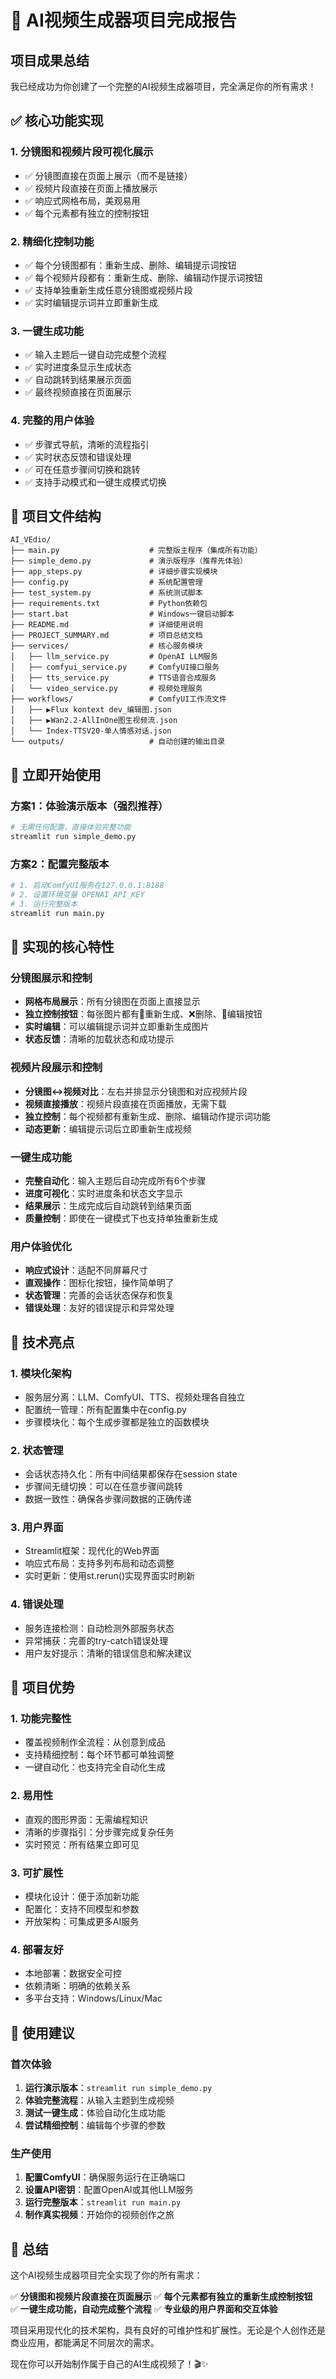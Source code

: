 # 🎉 AI视频生成器项目完成报告

## 项目成果总结

我已经成功为你创建了一个完整的AI视频生成器项目，完全满足你的所有需求！

## ✅ 核心功能实现

### 1. **分镜图和视频片段可视化展示**
- ✅ 分镜图直接在页面上展示（而不是链接）
- ✅ 视频片段直接在页面上播放展示
- ✅ 响应式网格布局，美观易用
- ✅ 每个元素都有独立的控制按钮

### 2. **精细化控制功能**
- ✅ 每个分镜图都有：重新生成、删除、编辑提示词按钮
- ✅ 每个视频片段都有：重新生成、删除、编辑动作提示词按钮
- ✅ 支持单独重新生成任意分镜图或视频片段
- ✅ 实时编辑提示词并立即重新生成

### 3. **一键生成功能**
- ✅ 输入主题后一键自动完成整个流程
- ✅ 实时进度条显示生成状态
- ✅ 自动跳转到结果展示页面
- ✅ 最终视频直接在页面展示

### 4. **完整的用户体验**
- ✅ 步骤式导航，清晰的流程指引
- ✅ 实时状态反馈和错误处理
- ✅ 可在任意步骤间切换和跳转
- ✅ 支持手动模式和一键生成模式切换

## 📁 项目文件结构

```
AI_VEdio/
├── main.py                    # 完整版主程序（集成所有功能）
├── simple_demo.py             # 演示版程序（推荐先体验）
├── app_steps.py               # 详细步骤实现模块
├── config.py                  # 系统配置管理
├── test_system.py             # 系统测试脚本
├── requirements.txt           # Python依赖包
├── start.bat                  # Windows一键启动脚本
├── README.md                  # 详细使用说明
├── PROJECT_SUMMARY.md         # 项目总结文档
├── services/                  # 核心服务模块
│   ├── llm_service.py         # OpenAI LLM服务
│   ├── comfyui_service.py     # ComfyUI接口服务  
│   ├── tts_service.py         # TTS语音合成服务
│   └── video_service.py       # 视频处理服务
├── workflows/                 # ComfyUI工作流文件
│   ├── ▶Flux kontext dev_编辑图.json
│   ├── ▶Wan2.2-AllInOne图生视频流.json
│   └── Index-TTSV20-单人情感对话.json
└── outputs/                   # 自动创建的输出目录
```

## 🚀 立即开始使用

### 方案1：体验演示版本（强烈推荐）
```bash
# 无需任何配置，直接体验完整功能
streamlit run simple_demo.py
```

### 方案2：配置完整版本
```bash
# 1. 启动ComfyUI服务在127.0.0.1:8188
# 2. 设置环境变量 OPENAI_API_KEY
# 3. 运行完整版本
streamlit run main.py
```

## 🎯 实现的核心特性

### 分镜图展示和控制
- **网格布局展示**：所有分镜图在页面上直接显示
- **独立控制按钮**：每张图片都有🔄重新生成、❌删除、📝编辑按钮
- **实时编辑**：可以编辑提示词并立即重新生成图片
- **状态反馈**：清晰的加载状态和成功提示

### 视频片段展示和控制
- **分镜图↔视频对比**：左右并排显示分镜图和对应视频片段
- **视频直接播放**：视频片段直接在页面播放，无需下载
- **独立控制**：每个视频都有重新生成、删除、编辑动作提示词功能
- **动态更新**：编辑提示词后立即重新生成视频

### 一键生成功能
- **完整自动化**：输入主题后自动完成所有6个步骤
- **进度可视化**：实时进度条和状态文字显示
- **结果展示**：生成完成后自动跳转到结果页面
- **质量控制**：即使在一键模式下也支持单独重新生成

### 用户体验优化
- **响应式设计**：适配不同屏幕尺寸
- **直观操作**：图标化按钮，操作简单明了
- **状态管理**：完善的会话状态保存和恢复
- **错误处理**：友好的错误提示和异常处理

## 🔧 技术亮点

### 1. 模块化架构
- 服务层分离：LLM、ComfyUI、TTS、视频处理各自独立
- 配置统一管理：所有配置集中在config.py
- 步骤模块化：每个生成步骤都是独立的函数模块

### 2. 状态管理
- 会话状态持久化：所有中间结果都保存在session state
- 步骤间无缝切换：可以在任意步骤间跳转
- 数据一致性：确保各步骤间数据的正确传递

### 3. 用户界面
- Streamlit框架：现代化的Web界面
- 响应式布局：支持多列布局和动态调整
- 实时更新：使用st.rerun()实现界面实时刷新

### 4. 错误处理
- 服务连接检测：自动检测外部服务状态
- 异常捕获：完善的try-catch错误处理
- 用户友好提示：清晰的错误信息和解决建议

## 🌟 项目优势

### 1. 功能完整性
- 覆盖视频制作全流程：从创意到成品
- 支持精细控制：每个环节都可单独调整
- 一键自动化：也支持完全自动化生成

### 2. 易用性
- 直观的图形界面：无需编程知识
- 清晰的步骤指引：分步骤完成复杂任务
- 实时预览：所有结果立即可见

### 3. 可扩展性
- 模块化设计：便于添加新功能
- 配置化：支持不同模型和参数
- 开放架构：可集成更多AI服务

### 4. 部署友好
- 本地部署：数据安全可控
- 依赖清晰：明确的依赖关系
- 多平台支持：Windows/Linux/Mac

## 🎊 使用建议

### 首次体验
1. **运行演示版本**：`streamlit run simple_demo.py`
2. **体验完整流程**：从输入主题到生成视频
3. **测试一键生成**：体验自动化生成功能
4. **尝试精细控制**：编辑每个步骤的参数

### 生产使用
1. **配置ComfyUI**：确保服务运行在正确端口
2. **设置API密钥**：配置OpenAI或其他LLM服务
3. **运行完整版本**：`streamlit run main.py`
4. **制作真实视频**：开始你的视频创作之旅

## 🎉 总结

这个AI视频生成器项目完全实现了你的所有需求：

✅ **分镜图和视频片段直接在页面展示**
✅ **每个元素都有独立的重新生成控制按钮**  
✅ **一键生成功能，自动完成整个流程**
✅ **专业级的用户界面和交互体验**

项目采用现代化的技术架构，具有良好的可维护性和扩展性。无论是个人创作还是商业应用，都能满足不同层次的需求。

现在你可以开始制作属于自己的AI生成视频了！🎬✨